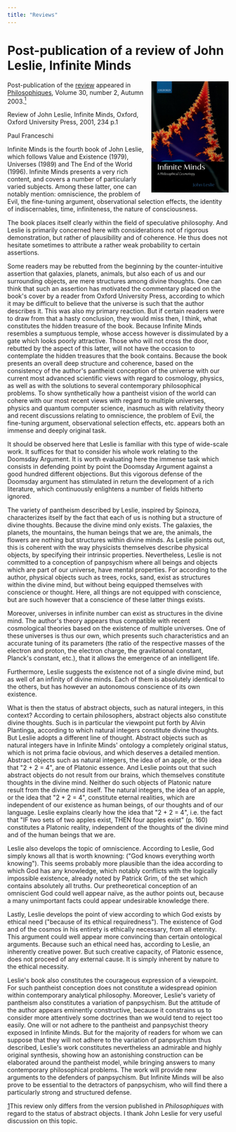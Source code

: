 ```yaml
---
title: "Reviews"
---
```


# Post-publication of a review of John Leslie, Infinite Minds

<img align="right" width="35%" src="/content/assets/images/cover_infinite_minds.jpg">

Post-publication of the [review](https://www.erudit.org/fr/revues/philoso/2003-v30-n2-philoso739/008655ar/) appeared in [Philosophiques](https://www.erudit.org/fr/revues/philoso/), Volume 30, number 2, Autumn 2003.<A CLASS="sdfootnoteanc" NAME="sdfootnote1anc" HREF="#sdfootnote1sym"><SUP>1</SUP></A>

Review of John Leslie, Infinite Minds, Oxford, Oxford University Press, 2001, 234 p.1

Paul Franceschi



Infinite Minds is the fourth book of John Leslie, which follows Value and Existence (1979), Universes (1989) and The End of the World (1996). Infinite Minds presents a very rich content, and covers a number of particularly varied subjects. Among these latter, one can notably mention: omniscience, the problem of Evil, the fine-tuning argument, observational selection effects, the identity of indiscernables, time, infiniteness, the nature of consciousness.

The book places itself clearly within the field of speculative philosophy. And Leslie is primarily concerned here with considerations not of rigorous demonstration, but rather of plausibility and of coherence. He thus does not hesitate sometimes to attribute a rather weak probability to certain assertions.

Some readers may be rebutted from the beginning by the counter-intuitive assertion that galaxies, planets, animals, but also each of us and our surrounding objects, are mere structures among divine thoughts. One can think that such an assertion has motivated the commentary placed on the book's cover by a reader from Oxford University Press, according to which it may be difficult to believe that the universe is such that the author describes it. This was also my primary reaction. But if certain readers were to draw from that a hasty conclusion, they would miss then, I think, what constitutes the hidden treasure of the book. Because Infinite Minds resembles a sumptuous temple, whose access however is dissimulated by a gate which looks poorly attractive. Those who will not cross the door, rebutted by the aspect of this latter, will not have the occasion to contemplate the hidden treasures that the book contains. Because the book presents an overall deep structure and coherence, based on the consistency of the author's pantheist conception of the universe with our current most advanced scientific views with regard to cosmology, physics, as well as with the solutions to several contemporary philosophical problems. To show synthetically how a pantheist vision of the world can cohere with our most recent views with regard to multiple universes, physics and quantum computer science, inasmuch as with relativity theory and recent discussions relating to omniscience, the problem of Evil, the fine-tuning argument, observational selection effects, etc. appears both an immense and deeply original task.

It should be observed here that Leslie is familiar with this type of wide-scale work. It suffices for that to consider his whole work relating to the Doomsday Argument. It is worth evaluating here the immense task which consists in defending point by point the Doomsday Argument against a good hundred different objections. But this vigorous defense of the Doomsday argument has stimulated in return the development of a rich literature, which continuously enlightens a number of fields hitherto ignored.

The variety of pantheism described by Leslie, inspired by Spinoza, characterizes itself by the fact that each of us is nothing but a structure of divine thoughts. Because the divine mind only exists. The galaxies, the planets, the mountains, the human beings that we are, the animals, the flowers are nothing but structures within divine minds. As Leslie points out, this is coherent with the way physicists themselves describe physical objects, by specifying their intrinsic properties. Nevertheless, Leslie is not committed to a conception of panpsychism where all beings and objects which are part of our universe, have mental properties. For according to the author, physical objects such as trees, rocks, sand, exist as structures within the divine mind, but without being equipped themselves with conscience or thought. Here, all things are not equipped with conscience, but are such however that a conscience of these latter things exists.

Moreover, universes in infinite number can exist as structures in the divine mind. The author's theory appears thus compatible with recent cosmological theories based on the existence of multiple universes. One of these universes is thus our own, which presents such characteristics and an accurate tuning of its parameters (the ratio of the respective masses of the electron and proton, the electron charge, the gravitational constant, Planck's constant, etc.), that it allows the emergence of an intelligent life.

Furthermore, Leslie suggests the existence not of a single divine mind, but as well of an infinity of divine minds. Each of them is absolutely identical to the others, but has however an autonomous conscience of its own existence.

What is then the status of abstract objects, such as natural integers, in this context? According to certain philosophers, abstract objects also constitute divine thoughts. Such is in particular the viewpoint put forth by Alvin Plantinga, according to which natural integers constitute divine thoughts. But Leslie adopts a different line of thought. Abstract objects such as natural integers have in Infinite Minds' ontology a completely original status, which is not prima facie obvious, and which deserves a detailed mention. Abstract objects such as natural integers, the idea of an apple, or the idea that "2 + 2 = 4", are of Platonic essence. And Leslie points out that such abstract objects do not result from our brains, which themselves constitute thoughts in the divine mind. Neither do such objects of Platonic nature result from the divine mind itself. The natural integers, the idea of an apple, or the idea that "2 + 2 = 4", constitute eternal realities, which are independent of our existence as human beings, of our thoughts and of our language. Leslie explains clearly how the idea that "2 + 2 = 4", i.e. the fact that "IF two sets of two apples exist, THEN four apples exist" (p. 160) constitutes a Platonic reality, independent of the thoughts of the divine mind and of the human beings that we are.

Leslie also develops the topic of omniscience. According to Leslie, God simply knows all that is worth knowning: ("God knows everything worth knowing"). This seems probably more plausible than the idea according to which God has any knowledge, which notably conflicts with the logically impossible existence, already noted by Patrick Grim, of the set which contains absolutely all truths. Our pretheoretical conception of an omniscient God could well appear naïve, as the author points out, because a many unimportant facts could appear undesirable knowledge there.

Lastly, Leslie develops the point of view according to which God exists by ethical need ("because of its ethical requiredness"). The existence of God and of the cosmos in his entirety is ethically necessary, from all eternity. This argument could well appear more convincing than certain ontological arguments. Because such an ethical need has, according to Leslie, an inherently creative power. But such creative capacity, of Platonic essence, does not proceed of any external cause. It is simply inherent by nature to the ethical necessity.

Leslie's book also constitutes the courageous expression of a viewpoint. For such pantheist conception does not constitute a widespread opinion within contemporary analytical philosophy. Moreover, Leslie's variety of pantheism also constitutes a variation of panpsychism. But the attitude of the author appears eminently constructive, because it constrains us to consider more attentively some doctrines than we would tend to reject too easily. One will or not adhere to the pantheist and panpsychist theory exposed in Infinite Minds. But for the majority of readers for whom we can suppose that they will not adhere to the variation of panpsychism thus described, Leslie's work constitutes nevertheless an admirable and highly original synthesis, showing how an astonishing construction can be elaborated around the pantheist model, while bringing answers to many contemporary philosophical problems. The work will provide new arguments to the defenders of panpsychism. But Infinite Minds will be also prove to be essential to the detractors of panpsychism, who will find there a particularly strong and structured defense.

<DIV ID="sdfootnote1">
	<P LANG="en-GB" CLASS="sdfootnote-western"><A CLASS="sdfootnotesym" NAME="sdfootnote1sym" HREF="#sdfootnote1anc">1</A>This
	review only differs from the version published in <I>Philosophiques</I>
	with regard to the status of abstract objects. I thank John Leslie
	for very useful discussion on this topic.</P>
</DIV>
